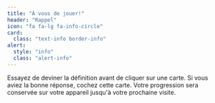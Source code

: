 ```yaml
---
title: "À vous de jouer!"
header: "Rappel"
icon: "fa fa-lg fa-info-circle"
card:
  class: "text-info border-info"
alert:
  style: "info"
  class: "alert-info"
---
```

Essayez de deviner la définition avant de cliquer sur une carte. Si vous aviez la bonne réponse, cochez cette carte. Votre progression sera conservée sur votre appareil jusqu'à votre prochaine visite.
